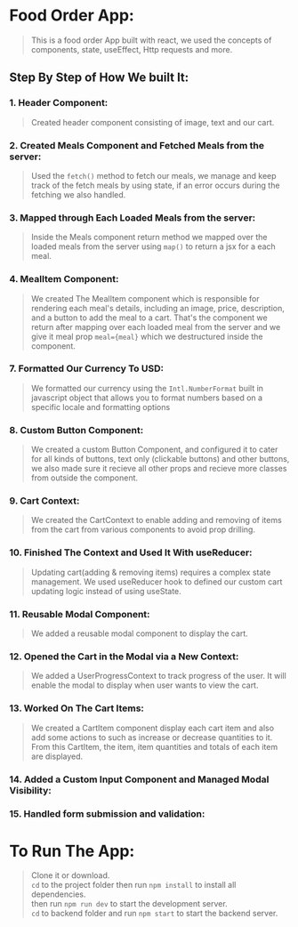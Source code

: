 # Food Order App:
> This is a food order App built with react, we used the concepts of components, state, useEffect, Http requests and more.
## Step By Step of How We built It:

### 1. Header Component:
> Created header component consisting of image, text and our cart.

### 2. Created Meals Component and Fetched Meals from the server:
> Used the ```fetch()``` method to fetch our meals, we manage and keep track of the fetch meals by using state, if an error occurs during the fetching we also handled.

### 3. Mapped through Each Loaded Meals from the server:
> Inside the Meals component return method we mapped over the loaded meals from the server using ```map()``` to return a jsx for a each meal.
 
### 4. MealItem Component:
> We created The MealItem component which is responsible for rendering each meal's details, including an image, price, description, and a button to add the meal to a cart. That's the component we return after mapping over each loaded meal from the server and we give it meal prop ```meal={meal}``` which we destructured inside the component.

### 7. Formatted Our Currency To USD:
> We formatted our currency using the ```Intl.NumberFormat``` built in javascript object that allows you to format numbers based on a specific locale and formatting options

### 8. Custom Button Component:
> We created a custom Button Component, and configured it to cater for all kinds of buttons, text only (clickable buttons) and other buttons, we also made sure it recieve all other props and recieve more classes from outside the component.

### 9. Cart Context:
> We created the CartContext to enable adding and removing of items from the cart from various components to avoid prop drilling.

### 10. Finished The Context and Used It With useReducer:
> Updating cart(adding & removing items) requires a complex state management. 
> We used useReducer hook to defined our custom cart updating logic instead of using useState.

### 11. Reusable Modal Component:
> We added a reusable modal component to display the cart.

### 12. Opened the Cart in the Modal via a New Context:
> We added a UserProgressContext to track progress of the user.
> It will enable the modal to display when user wants to view the cart.

### 13. Worked On The Cart Items:
> We created a CartItem component display each cart item and also add some actions to such as increase or decrease quantities to it.
> From this CartItem, the item, item quantities and totals of each item are displayed.

### 14. Added a Custom Input Component and Managed Modal Visibility:
>

### 15. Handled form submission and validation:
>

# To Run The App:
> Clone it or download. <br>
> ```cd``` to the project folder then run ```npm install``` to install all dependencies. <br>
> then run ```npm run dev``` to start the development server. <br>
> ```cd``` to backend folder and run ```npm start``` to start the backend server.

